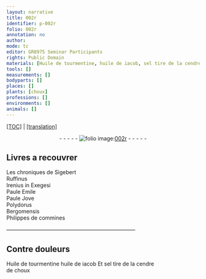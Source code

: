 ```yaml
---
layout: narrative
title: 002r
identifier: p-002r
folio: 002r
annotation: no
author:
mode: tc
editor: GR8975 Seminar Participants
rights: Public Domain
materials: [Huile de tourmentine, huile de iacob, sel tire de la cendre de choux]
tools: []
measurements: []
bodyparts: []
places: []
plants: [choux]
professions: []
environments: []
animals: []
---
```


<p><a href="{{ site.baseurl }}/diplomatic/" target="_blank">[TOC]</a> | <a href="{{ site.baseurl }}/texts/p-002r_tl/ target="_blank"">[translation]</a></p><div class="folio" align="center">- - - - - <a href="http://gallica.bnf.fr/ark:/12148/btv1b10500001g/f9.image" target="_blank"><img src="https://cu-mkp.github.io/2017-workshop-edition/assets/photo-icon.png" alt="folio image: " style="display:inline-block; margin-bottom:-3px;"/>002r</a> - - - - - </div>  
  

## Livres a recouvrer

 
Les chroniques de Sigebert<br/> Ruffinus<br/> Irenius in Exegesi<br/> Paule Emile<br/> Paule Jove<br/> Polydorus<br/> Bergomensis<br/> Philippes de commines 
 
 ———————————————————————— 
  

## Contre douleurs

 
<span class="m">Huile de tourmentine</span> <span class="m">huile de iacob</span> Et <span class="m">sel tire de la cendre<br/> de <span class="pa">choux</span></span>
 
